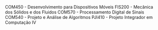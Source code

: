 COM450 - Desenvolvimento para Dispositivos Móveis
FIS200 - Mecânica dos Sólidos e dos Fluidos
COM570 - Processamento Digital de Sinais
COM540 - Projeto e Análise de Algoritmos
PJI410 - Projeto Integrador em Computação IV